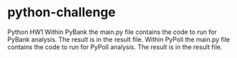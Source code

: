# python-challenge
Python HW1
Within PyBank the main.py file contains the code to run for PyBank analysis. The result is in the result file.
Within PyPoll the main.py file contains the code to run for PyPoll analysis. The result is in the result file.
